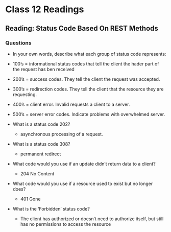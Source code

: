 # Class 12 Readings

## Reading: Status Code Based On REST Methods

### Questions

- In your own words, describe what each group of status code represents:

- 100’s = informational status codes that tell the client the hader part of the request has ben received
- 200’s = success codes. They tell the client the request was accepted.
- 300’s = redirection codes. They tell the client that the resource they are requesting.
- 400’s = client error. Invalid requests a client to a server.
- 500’s = server error codes. Indicate problems with overwhelmed server.

- What is a status code 202?
  - asynchronous processing of a request.
- What is a status code 308?
  - permanent redirect
- What code would you use if an update didn’t return data to a client?
  - 204 No Content
- What code would you use if a resource used to exist but no longer does?
  - 401 Gone
- What is the ‘Forbidden’ status code?
  - The client has authorized or doesn’t need to authorize itself, but still has no permissions to access the resource
  